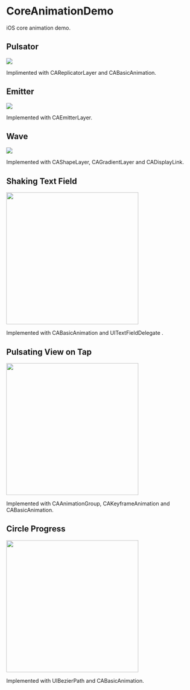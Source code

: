 # CoreAnimationDemo

iOS core animation demo.

## Pulsator

![](README_resources/Pulsator.gif)

Implimented with CAReplicatorLayer and CABasicAnimation.


## Emitter

![](README_resources/Emitter.gif)

Implemented with CAEmitterLayer.


## Wave

![](README_resources/Wave.gif)

Implemented with CAShapeLayer, CAGradientLayer and CADisplayLink.

## Shaking Text Field

<img src="shakingtextfield.gif" width="350" />

Implemented with CABasicAnimation and UITextFieldDelegate .


## Pulsating View on Tap

<img src="pulsatingview.gif" width="350" />

Implemented with CAAnimationGroup, CAKeyframeAnimation and CABasicAnimation.


## Circle Progress

<img src="circleprogress.gif" width="350" />

Implemented with UIBezierPath and CABasicAnimation.


